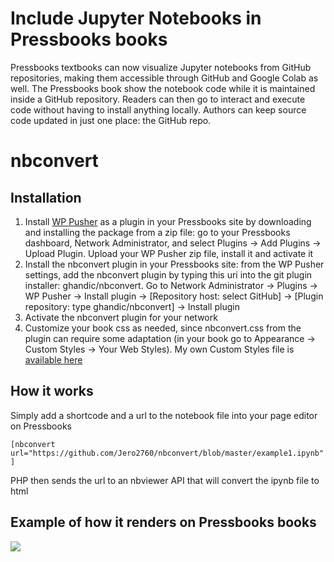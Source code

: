 #  Include Jupyter Notebooks in Pressbooks books

Pressbooks textbooks can now visualize Jupyter notebooks from GitHub repositories, making them accessible through GitHub and Google Colab as well. The Pressbooks book show the notebook code while it is maintained inside a GitHub repository. Readers can then go to interact and execute code without having to install anything locally. Authors can keep source code updated in just one place: the GitHub repo.

# nbconvert

## Installation

1. Install [WP Pusher](https://wppusher.com/) as a plugin in your Pressbooks site by downloading and installing the package from a zip file: go to your Pressbooks dashboard, Network Administrator, and select Plugins -> Add Plugins -> Upload Plugin. Upload your WP Pusher zip file, install it and activate it
2. Install the nbconvert plugin in your Pressbooks site: from the WP Pusher settings, add the nbconvert plugin by typing this uri into the git plugin installer: ghandic/nbconvert. Go to Network Administrator -> Plugins -> WP Pusher -> Install plugin -> [Repository host: select GitHub] -> [Plugin repository: type ghandic/nbconvert] -> Install plugin
3. Activate the nbconvert plugin for your network
4. Customize your book css as needed, since nbconvert.css from the plugin can require some adaptation (in your book go to Appearance -> Custom Styles -> Your Web Styles). My own Custom Styles file is [available here](https://github.com/Jero2760/nbconvert/blob/master/css/my_custom_styles.css)

## How it works

Simply add a shortcode and a url to the notebook file into your page editor on Pressbooks

`[nbconvert url="https://github.com/Jero2760/nbconvert/blob/master/example1.ipynb"]`

PHP then sends the url to an nbviewer API that will convert the ipynb file to html

## Example of how it renders on Pressbooks books

![](http://www.publiconsulting.com/wordpress/pythonfords/wp-content/uploads/sites/116/2020/05/demo.png)
